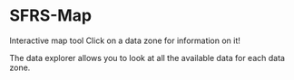 # SFRS-Map
Interactive map tool
Click on a data zone for information on it!

The data explorer allows you to look at all the available data for each data zone.
